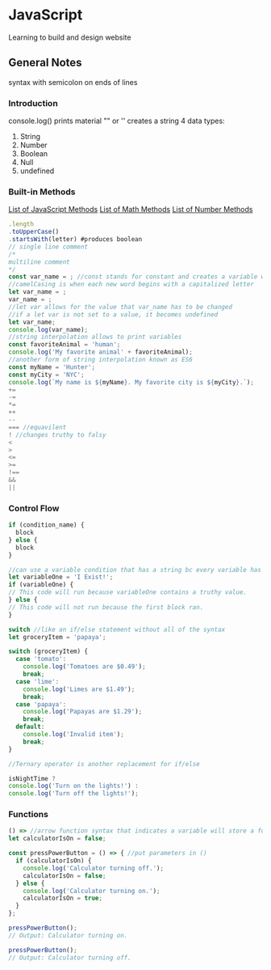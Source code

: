 # JavaScript
Learning to build and design website

## General Notes

syntax with semicolon on ends of lines

### Introduction

console.log() prints material
"" or '' creates a string
4 data types:
1. String
2. Number
3. Boolean
4. Null
5. undefined

### Built-in Methods

[List of JavaScript Methods](https://developer.mozilla.org/en-US/docs/Web/JavaScript/Reference/Global_Objects/String/prototype)
[List of Math Methods](https://developer.mozilla.org/en-US/docs/Web/JavaScript/Reference/Global_Objects/Math)
[List of Number Methods](https://developer.mozilla.org/en-US/docs/Web/JavaScript/Reference/Global_Objects/Number)
```javascript
.length 
.toUpperCase()
.startsWith(letter) #produces boolean
// single line comment
/*
multiline comment
*/
const var_name = ; //const stands for constant and creates a variable with a value that cannot change
//camelCasing is when each new word begins with a capitalized letter
let var_name = ;
var_name = ;
//let var allows for the value that var_name has to be changed
//if a let var is not set to a value, it becomes undefined
let var_name;
console.log(var_name);
//string interpolation allows to print variables
const favoriteAnimal = 'human';
console.log('My favorite animal' + favoriteAnimal);
//another form of string interpolation known as ES6
const myName = 'Hunter';
const myCity = 'NYC';
console.log(`My name is ${myName}. My favorite city is ${myCity}.`);
+=
-=
*=
++
--
=== //equavilent
! //changes truthy to falsy 
<
>
<=
>=
!==
&&
||
```

### Control Flow

```javascript
if (condition_name) {
  block
} else {
  block
}

//can use a variable condition that has a string bc every variable has a truthy or falsy value
let variableOne = 'I Exist!';
if (variableOne) {
// This code will run because variableOne contains a truthy value.
} else {
// This code will not run because the first block ran.
}

switch //like an if/else statement without all of the syntax
let groceryItem = 'papaya';

switch (groceryItem) {
  case 'tomato':
    console.log('Tomatoes are $0.49');
    break;
  case 'lime':
    console.log('Limes are $1.49');
    break;
  case 'papaya':
    console.log('Papayas are $1.29');
    break;
  default:
    console.log('Invalid item');
    break;
}

//Ternary operator is another replacement for if/else

isNightTime ? 
console.log('Turn on the lights!') : 
console.log('Turn off the lights!');
```
### Functions

```javascript
() => //arrow function syntax that indicates a variable will store a function
let calculatorIsOn = false;

const pressPowerButton = () => { //put parameters in ()
  if (calculatorIsOn) {
    console.log('Calculator turning off.');
    calculatorIsOn = false;
  } else {
    console.log('Calculator turning on.');
    calculatorIsOn = true;
  }
};

pressPowerButton();
// Output: Calculator turning on.

pressPowerButton();
// Output: Calculator turning off.


